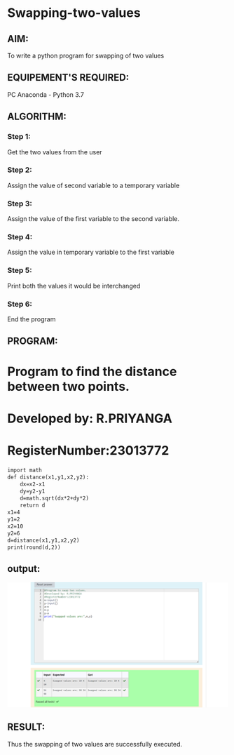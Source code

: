 # Swapping-two-values
## AIM:
To write a python program for swapping of two values
## EQUIPEMENT'S REQUIRED: 
PC
Anaconda - Python 3.7
## ALGORITHM: 
### Step 1:
Get the two values from the user
### Step 2: 
Assign the value of second variable to a temporary variable 
### Step 3: 
Assign the value of the first variable to the second variable.
### Step 4:  
Assign the value in temporary variable to the first variable
### Step 5: 
Print both the values it would be interchanged
### Step 6: 
End the program
## PROGRAM:
# Program to find the distance between two points.
# Developed by: R.PRIYANGA
# RegisterNumber:23013772
~~~
import math
def distance(x1,y1,x2,y2):
    dx=x2-x1
    dy=y2-y1
    d=math.sqrt(dx*2+dy*2)
    return d
x1=4
y1=2
x2=10
y2=6
d=distance(x1,y1,x2,y2)
print(round(d,2))
~~~
## output:
![output](swap_ss.png)

## RESULT:
Thus the swapping of two values are successfully executed.



